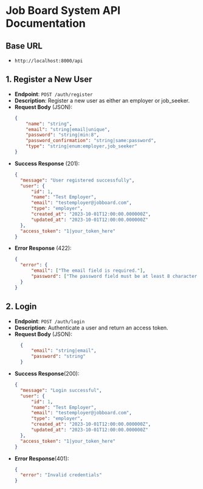 # Job Board System API Documentation

## Base URL
- `http://localhost:8000/api`

## 1. Register a New User
- **Endpoint**: `POST /auth/register`
- **Description**: Register a new user as either an employer or job_seeker.
- **Request Body** (JSON):
  ```json
  {
      "name": "string",
      "email": "string|email|unique",
      "password": "string|min:8",
      "password_confirmation": "string|same:password",
      "type": "string|enum:employer,job_seeker"
  }

- **Success Response** (201):
  ```json
  {
    "message": "User registered successfully",
    "user": {
        "id": 1,
        "name": "Test Employer",
        "email": "testemployer@jobboard.com",
        "type": "employer",
        "created_at": "2023-10-01T12:00:00.000000Z",
        "updated_at": "2023-10-01T12:00:00.000000Z"
    },
    "access_token": "1|your_token_here"
  }

- **Error Response** (422):
  ```json
  {
    "error": {
        "email": ["The email field is required."],
        "password": ["The password field must be at least 8 characters."]
    }
  }

## 2. Login
- **Endpoint**: `POST /auth/login`
- **Description**: Authenticate a user and return an access token.
- **Request Body** (JSON):
  ```json
    {
        "email": "string|email",
        "password": "string"
    }


- **Success Response**(200):
  ```json
  {
    "message": "Login successful",
    "user": {
        "id": 1,
        "name": "Test Employer",
        "email": "testemployer@jobboard.com",
        "type": "employer",
        "created_at": "2023-10-01T12:00:00.000000Z",
        "updated_at": "2023-10-01T12:00:00.000000Z"
    },
    "access_token": "1|your_token_here"
  }
- **Error Response**(401):
  ```json
  {
    "error": "Invalid credentials"
  }
